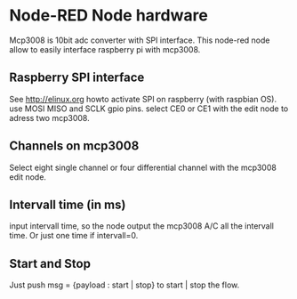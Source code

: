 # Node-RED Node hardware

Mcp3008 is 10bit adc converter with SPI interface. This node-red node allow to easily interface raspberry pi with mcp3008.

## Raspberry SPI interface

See http://elinux.org howto activate SPI on raspberry (with raspbian OS).
use MOSI MISO and SCLK gpio pins.
select CE0 or CE1 with the edit node to adress two mcp3008.

## Channels on mcp3008

Select eight single channel or four differential channel with the mcp3008 edit node.

## Intervall time (in ms)
input intervall time, so the node output the mcp3008 A/C all the intervall time.
Or just one time if intervall=0.

## Start and Stop

Just push msg = {payload : start | stop} to start | stop the flow.
